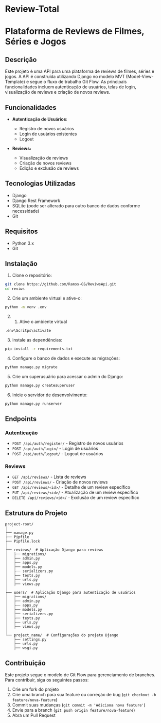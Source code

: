 # Review-Total


# Plataforma de Reviews de Filmes, Séries e Jogos

## Descrição

Este projeto é uma API para uma plataforma de reviews de filmes, séries e jogos. A API é construída utilizando Django no modelo MVT (Model-View-Template) e segue o fluxo de trabalho Git Flow. As principais funcionalidades incluem autenticação de usuários, telas de login, visualização de reviews e criação de novos reviews.

## Funcionalidades

- **Autenticação de Usuários:**
  - Registro de novos usuários
  - Login de usuários existentes
  - Logout

- **Reviews:**
  - Visualização de reviews
  - Criação de novos reviews
  - Edição e exclusão de reviews

## Tecnologias Utilizadas

- Django
- Django Rest Framework
- SQLite (pode ser alterado para outro banco de dados conforme necessidade)
- Git

## Requisitos

- Python 3.x
- Git

## Instalação

1. Clone o repositório:

```bash
git clone https://github.com/Ramos-GS/ReviwsApi.git
cd reviws
```

2. Crie um ambiente virtual e ative-o:

```bash
python -m venv .env
```
2. 1. Ative o ambiente virtual
```bash
.env\Scritps\activate
```

3. Instale as dependências:

```bash
pip install -r requirements.txt
```

4. Configure o banco de dados e execute as migrações:

```bash
python manage.py migrate
```

5. Crie um superusuário para acessar o admin do Django:

```bash
python manage.py createsuperuser
```

6. Inicie o servidor de desenvolvimento:

```bash
python manage.py runserver
```

## Endpoints

### Autenticação

- `POST /api/auth/register/` - Registro de novos usuários
- `POST /api/auth/login/` - Login de usuários
- `POST /api/auth/logout/` - Logout de usuários

### Reviews

- `GET /api/reviews/` - Lista de reviews
- `POST /api/reviews/` - Criação de novos reviews
- `GET /api/reviews/<id>/` - Detalhe de um review específico
- `PUT /api/reviews/<id>/` - Atualização de um review específico
- `DELETE /api/reviews/<id>/` - Exclusão de um review específico

## Estrutura do Projeto

```plaintext
project-root/
│
├── manage.py
├── Pipfile
├── Pipfile.lock
│
├── reviews/  # Aplicação Django para reviews
│   ├── migrations/
│   ├── admin.py
│   ├── apps.py
│   ├── models.py
│   ├── serializers.py
│   ├── tests.py
│   ├── urls.py
│   ├── views.py
│
├── users/  # Aplicação Django para autenticação de usuários
│   ├── migrations/
│   ├── admin.py
│   ├── apps.py
│   ├── models.py
│   ├── serializers.py
│   ├── tests.py
│   ├── urls.py
│   ├── views.py
│
└── project_name/  # Configurações do projeto Django
    ├── settings.py
    ├── urls.py
    ├── wsgi.py
```

## Contribuição

Este projeto segue o modelo de Git Flow para gerenciamento de branches. Para contribuir, siga os seguintes passos:

1. Crie um fork do projeto
2. Crie uma branch para sua feature ou correção de bug (`git checkout -b feature/nova-feature`)
3. Commit suas mudanças (`git commit -m 'Adiciona nova feature'`)
4. Envie para a branch (`git push origin feature/nova-feature`)
5. Abra um Pull Request
